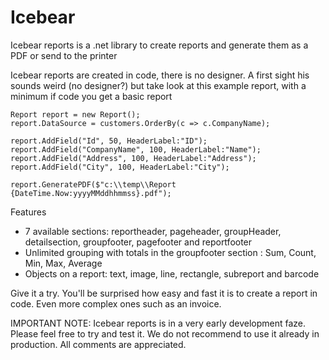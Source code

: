 # Icebear
Icebear reports is a .net library to create reports and generate them as a PDF or send to the printer

Icebear reports are created in code, there is no designer. A first sight his sounds weird (no designer?) but take look at this example report, with a minimum if code you get a basic report

    Report report = new Report();
    report.DataSource = customers.OrderBy(c => c.CompanyName);

    report.AddField("Id", 50, HeaderLabel:"ID");
    report.AddField("CompanyName", 100, HeaderLabel:"Name");
    report.AddField("Address", 100, HeaderLabel:"Address");
    report.AddField("City", 100, HeaderLabel:"City");

    report.GeneratePDF($"c:\\temp\\Report {DateTime.Now:yyyyMMddhhmmss}.pdf");
    
Features
- 7 available sections: reportheader, pageheader, groupHeader, detailsection, groupfooter, pagefooter and reportfooter
- Unlimited grouping with totals in the groupfooter section : Sum, Count, Min, Max, Average
- Objects on a report: text, image, line, rectangle, subreport and barcode

Give it a try. You'll be surprised how easy and fast it is to create a report in code. Even more complex ones such as an invoice.

IMPORTANT NOTE: Icebear reports is in a very early development faze. Please feel free to try and test it. We do not recommend to use it already in production.
All comments are appreciated.
